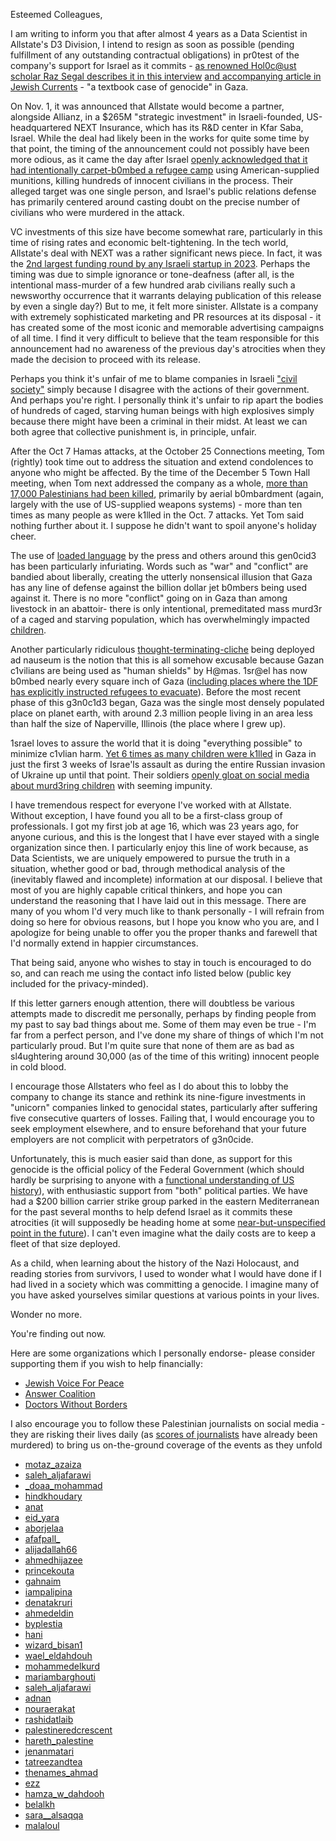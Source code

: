 Esteemed Colleagues,

I am writing to inform you that after almost 4 years as a Data Scientist in Allstate's D3 Division, I intend to resign as soon as 
possible (pending fulfillment of any outstanding contractual obligations) in pr0test of the company's support for Israel as it commits - 
[as renowned Hol0c@ust scholar Raz Segal describes it in this interview](https://www.youtube.com/watch?v=ZWGGjLZNuyg) 
[and accompanying article in Jewish Currents](http://bit.ly/48tS94E) - "a textbook case of genocide" in Gaza.


On Nov. 1, it was announced that Allstate would become a partner, alongside Allianz, in a $265M "strategic investment" in Israeli-founded,
US-headquartered NEXT Insurance, which has its R&D center in Kfar Saba, Israel. While the deal had likely been in the works for
quite some time by that point, the timing of the announcement could not possibly have been more odious, as it came the day after Israel
[openly acknowledged that it had intentionally carpet-b0mbed a refugee camp](https://bit.ly/48mzE2b) using American-supplied munitions, killing 
hundreds of innocent civilians in the process. Their alleged target was one single person, and Israel's public relations defense has primarily centered 
around casting doubt on the precise number of civilians who were murdered in the attack.


VC investments of this size have become somewhat rare, particularly in this time of rising rates and economic belt-tightening. In the tech
world, Allstate's deal with NEXT was a rather significant news piece. In fact, it was the [2nd largest funding round by any Israeli
startup in 2023](https://www.calcalistech.com/ctechnews/article/byeo11ikpp). Perhaps the timing was due to simple ignorance or tone-deafness (after all, is the
intentional mass-murder of a few hundred arab civilians really such a newsworthy occurrence that it warrants delaying publication of this release by
even a single day?) But to me, it felt more sinister. Allstate is a company with extremely sophisticated marketing and
PR resources at its disposal - it has created some of the most iconic and memorable advertising campaigns of all time. I
find it very difficult to believe that the team responsible for this announcement had no awareness of the previous
day's atrocities when they made the decision to proceed with its release.


Perhaps you think it's unfair of me to blame companies in Israeli ["civil society"](https://twitter.com/SDonziger/status/1721635001643475354) 
simply because I disagree with the actions of their government. And perhaps you're right. 
I personally think it's unfair to rip apart the bodies of hundreds of caged, starving human beings with high explosives simply because there 
might have been a criminal in their midst. 
At least we can both agree that collective punishment is, in principle, unfair.


After the Oct 7 Hamas attacks, at the October 25 Connections meeting, Tom (rightly) took time out to address the situation and extend
condolences to anyone who might be affected. By the time of the December 5 Town Hall meeting, when Tom next addressed
the company as a whole, [more than 17,000 Palestinians had been killed](https://reut.rs/3S39Qm7), primarily by aerial b0mbardment 
(again, largely with the use of US-supplied weapons systems) - more than ten times as many people as were k1lled in the Oct. 7 attacks. 
Yet Tom said nothing further about it. I suppose he didn't want to spoil anyone's holiday cheer.


The use of [loaded language](https://en.wikipedia.org/wiki/Loaded_language) by the press and others around this gen0cid3 has been particularly infuriating. 
Words such as "war" and "conflict" are bandied about liberally, creating the utterly nonsensical illusion that Gaza has any line of
defense against the billion dollar jet b0mbers being used against it. There is no more "conflict" going on in Gaza than among 
livestock in an abattoir- there is only intentional, premeditated mass murd3r of a caged and starving population, which has overwhelmingly 
impacted [children](https://www.thelancet.com/journals/lancet/article/PIIS0140-6736(23)02640-5/fulltext). 


Another particularly ridiculous [thought-terminating-cliche](https://en.wikipedia.org/wiki/Thought-terminating_clich%C3%A9) 
being deployed ad nauseum is the notion that this is all somehow excusable because Gazan c1vilians are being used as "human shields" by H@mas. 
1sr@el has now b0mbed nearly every square inch of Gaza ([including places where the 1DF has explicitly instructed
refugees to evacuate](https://twitter.com/WarMonitors/status/1731986367897317520)). 
Before the most recent phase of this g3n0c1d3 began, Gaza was the single most densely populated place on planet earth,
with around 2.3 million people living in an area less than half the size of Naperville, Illinois (the place where I grew up).


1srael loves to assure the world that it is doing "everything possible" to minimize c1vlian harm. [Yet 6 times as many
children were k1lled](https://twitter.com/mtracey/status/1719858059193794599) in Gaza in just the first 3 weeks of
Israe'ls assault as during the entire Russian invasion of Ukraine up until that point. Their soldiers [openly gloat on social media about murd3ring
children](https://twitter.com/yenisafakEN/status/1740340568935325947) with seeming impunity.


I have tremendous respect for everyone I've worked with at Allstate. Without exception, I have found you all
to be a first-class group of professionals. I got my first job at age 16, which was 23 years ago, 
for anyone curious, and this is the longest that I have ever stayed with a single organization since then. 
I particularly enjoy this line of work because, as Data Scientists, we are uniquely empowered to pursue the truth 
in a situation, whether good or bad, through 
methodical analysis of the (inevitably flawed and incomplete) information at our disposal. I believe that most of you are 
highly capable critical thinkers, and hope you can understand the reasoning that I have laid out in this message.  There are 
many of you whom I'd very much like to thank personally - I will refrain from doing so here for obvious reasons, but I hope you know who you are, 
and I apologize for being unable to offer you the proper thanks and farewell that I'd normally extend in happier circumstances.


That being said, anyone who wishes to stay in touch is encouraged to do so, and can reach me using the contact info listed below 
(public key included for the privacy-minded).


If this letter garners enough attention, there will doubtless be various attempts made to discredit me personally,
perhaps by finding people from my past to say bad things about me. Some of them may even be true - I'm far from a perfect
person, and I've done my share of things of which I'm not particularly proud. But I'm quite sure that none of them are as bad
as sl4ughtering around 30,000 (as of the time of this writing) innocent people in cold blood.


I encourage those Allstaters who feel as I do about this to lobby the company to change its stance and rethink 
its nine-figure investments in "unicorn" companies linked to genocidal states, particularly after suffering 
five consecutive quarters of losses. Failing that, I would encourage you to seek employment elsewhere, and to ensure
beforehand that your future employers are not complicit with perpetrators of g3n0cide. 


Unfortunately, this is much easier said than done, as support for this genocide is the official policy of the Federal
Government (which should hardly be surprising to anyone with a [functional understanding of US history](https://bit.ly/4aElivz)), 
with enthusiastic support from "both" political parties. We have had a $200 billion carrier 
strike group parked in the eastern Mediterranean for the past several months to help defend Israel as it commits these atrocities 
(it will supposedly be heading home at some [near-but-unspecified point in the future](https://abcn.ws/3RIDN9J)). 
I can't even imagine what the daily costs are to keep a fleet of that size deployed. 


As a child, when learning about the history of the Nazi Holocaust, and reading stories from survivors, I used to wonder what I would 
have done if I had lived in a society which was committing a genocide. I imagine many of you have asked yourselves similar questions at 
various points in your lives. 


Wonder no more.

You're finding out now.


Here are some organizations	which I personally endorse- please consider supporting them if you wish to help financially:

- [Jewish Voice For Peace](https://www.jewishvoiceforpeace.org/)
- [Answer Coalition](https://www.answercoalition.org/)
- [Doctors Without Borders](https://www.doctorswithoutborders.org/)

I also encourage you to follow these Palestinian journalists on social media - they are risking their lives daily
(as [scores of journalists](https://bit.ly/41JRSs7) have already been murdered) to bring us on-the-ground coverage of the events as they unfold

- [motaz_azaiza](https://instagram.com/motaz_azaiza)
- [saleh_aljafarawi](https://instagram.com/saleh_aljafarawi)
- [_doaa_mohammad](https://instagram.com/_doaa_mohammad)
- [hindkhoudary](https://instagram.com/hindkhoudary)
- [anat](https://instagram.com/anat.international)
- [eid_yara](https://instagram.com/eid_yara)
- [aborjelaa](https://instagram.com/aborjelaa)
- [afafpall_](https://instagram.com/afafpall_)
- [alijadallah66](https://instagram.com/alijadallah66)
- [ahmedhijazee](https://instagram.com/ahmedhijazee)
- [princekouta](https://instagram.com/princekouta)
- [gahnaim](https://instagram.com/gahnaim)
- [iampalipina](https://instagram.com/iampalipina)
- [denatakruri](https://instagram.com/denatakruri)
- [ahmedeldin](https://instagram.com/ahmedeldin)
- [byplestia](https://instagram.com/byplestia)
- [hani](https://instagram.com/hani.aburezeq)
- [wizard_bisan1](https://instagram.com/wizard_bisan1)
- [wael_eldahdouh](https://instagram.com/wael_eldahdouh)
- [mohammedelkurd](https://instagram.com/mohammedelkurd)
- [mariambarghouti](https://instagram.com/mariambarghouti)
- [saleh_aljafarawi](https://instagram.com/saleh_aljafarawi)
- [adnan](https://instagram.com/adnan.barq)
- [nouraerakat](https://instagram.com/nouraerakat)
- [rashidatlaib](https://instagram.com/rashidatlaib)
- [palestineredcrescent](https://instagram.com/palestineredcrescent)
- [hareth_palestine](https://instagram.com/hareth_palestine)
- [jenanmatari](https://instagram.com/jenanmatari)
- [tatreezandtea](https://instagram.com/tatreezandtea)
- [thenames_ahmad](https://instagram.com/thenames_ahmad)
- [ezz](https://instagram.com/ezz.lulu)
- [hamza_w_dahdooh](https://instagram.com/hamza_w_dahdooh)
- [belalkh](https://instagram.com/belalkh)
- [sara__alsaqqa](https://instagram.com/sara__alsaqqa)
- [malaloul](https://instagram.com/malaloul)

